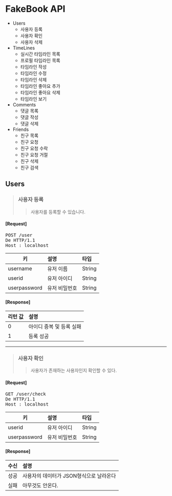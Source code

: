FakeBook API
============
* Users
	* 사용자 등록
	* 사용자 확인 
	* 사용자 삭제
* TimeLines
	* 실시간 타임라인 목록
	* 프로필 타임라인 목록
	* 타임라인 작성
	* 타임라인 수정
	* 타임라인 삭제
	* 타임라인 좋아요 추가
	* 타임라인 좋아요 삭제
	* 타임라인 보기
* Comments
	* 댓글 목록
	* 댓글 작성
	* 댓글 삭제
* Friends 
	* 친구 목록
	* 친구 요청
	* 친구 요청 수락
	* 친구 요청 거절
	* 친구 삭제
	* 친구 검색


Users
---------
> ### 사용자 등록
>> 사용자를 등록할 수 있습니다.

#### [Request]
<pre>
POST /user
De HTTP/1.1 
Host : localhost
</pre>

| 키		 	      | 설명 		   		| 타입		   |
| ----------      | :--------- 		| :----------  | 
| username        | 유저 이름       	| String       | 
| userid    	  | 유저 아이디       	| String       | 
| userpassword    | 유저 비밀번호		| String       | 


#### [Response]

| 리턴 값		      | 설명 		   					| 
| ----------      | :--------- 					| 
| 0        		  | 아이디 중복 및 등록 실패       	| 
| 1 	   	  	  | 등록 성공       				| 

<hr>

> ### 사용자 확인
>> 사용자가 존재하는 사용자인지 확인할 수 있다.

#### [Request]
<pre>
GET /user/check
De HTTP/1.1 
Host : localhost
</pre>

| 키		 	      | 설명 		   		| 타입		   |
| ----------      | :--------- 		| :----------  | 
| userid    	  | 유저 아이디       	| String       | 
| userpassword    | 유저 비밀번호		| String       | 


#### [Response]

| 수신		      | 설명 		   								| 
| ----------      | :--------- 								| 
| 성공        	  | 사용자의 데이터가 JSON형식으로 날라온다       	| 
| 실패 	   	  	  | 아무것도 안온다.       						| 
